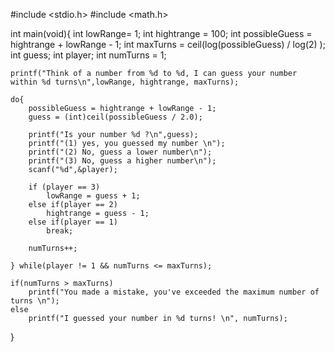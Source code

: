 #include <stdio.h>
#include <math.h>


int main(void){
    int lowRange= 1;
    int hightrange = 100;
    int possibleGuess = hightrange + lowRange - 1;
    int maxTurns = ceil(log(possibleGuess) / log(2)  );
    int guess;
    int player;
    int numTurns = 1;

    printf("Think of a number from %d to %d, I can guess your number within %d turns\n",lowRange, hightrange, maxTurns);

    do{
        possibleGuess = hightrange + lowRange - 1;
        guess = (int)ceil(possibleGuess / 2.0);

        printf("Is your number %d ?\n",guess);
        printf("(1) yes, you guessed my number \n");
        printf("(2) No, guess a lower number\n");
        printf("(3) No, guess a higher number\n");
        scanf("%d",&player);

        if (player == 3)
            lowRange = guess + 1;
        else if(player == 2)
            hightrange = guess - 1;
        else if(player == 1)
            break;

        numTurns++;

    } while(player != 1 && numTurns <= maxTurns);

    if(numTurns > maxTurns)
        printf("You made a mistake, you've exceeded the maximum number of turns \n");
    else
        printf("I guessed your number in %d turns! \n", numTurns);

}
